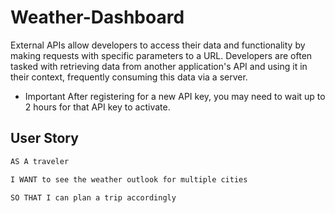 # Weather-Dashboard

External APIs allow developers to access their data and functionality by making requests with specific parameters to a URL. Developers are often tasked with retrieving data from another application's API and using it in their context, frequently consuming this data via a server.

* Important 
After registering for a new API key, you may need to wait up to 2 hours for that API key to activate.

## User Story

```md
AS A traveler

I WANT to see the weather outlook for multiple cities

SO THAT I can plan a trip accordingly
